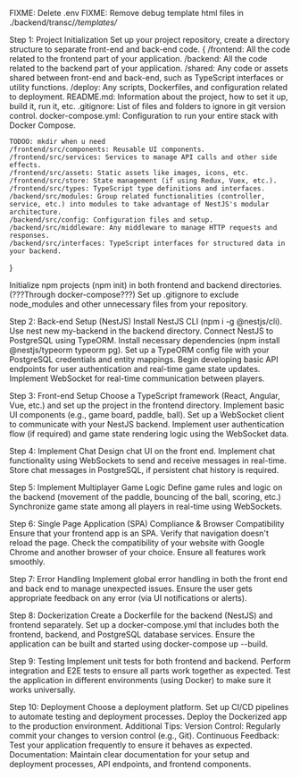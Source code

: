FIXME: Delete .env 
FIXME: Remove debug template html files in ./backend/transc/*/templates/*

Step 1: Project Initialization
Set up your project repository, create a directory structure to separate front-end and back-end code.
{
    /frontend: All the code related to the frontend part of your application.
    /backend: All the code related to the backend part of your application.
    /shared: Any code or assets shared between front-end and back-end, such as TypeScript interfaces or utility functions.
    /deploy: Any scripts, Dockerfiles, and configuration related to deployment.
    README.md: Information about the project, how to set it up, build it, run it, etc.
    .gitignore: List of files and folders to ignore in git version control.
    docker-compose.yml: Configuration to run your entire stack with Docker Compose.

    TODOO: mkdir when u need
    /frontend/src/components: Reusable UI components.
    /frontend/src/services: Services to manage API calls and other side effects.
    /frontend/src/assets: Static assets like images, icons, etc.
    /frontend/src/store: State management (if using Redux, Vuex, etc.).
    /frontend/src/types: TypeScript type definitions and interfaces.
    /backend/src/modules: Group related functionalities (controller, service, etc.) into modules to take advantage of NestJS's modular architecture.
    /backend/src/config: Configuration files and setup.
    /backend/src/middleware: Any middleware to manage HTTP requests and responses.
    /backend/src/interfaces: TypeScript interfaces for structured data in your backend.
}

Initialize npm projects (npm init) in both frontend and backend directories. (???Through docker-compose???)
Set up .gitignore to exclude node_modules and other unnecessary files from your repository.


Step 2: Back-end Setup (NestJS)
Install NestJS CLI (npm i -g @nestjs/cli).
Use nest new my-backend in the backend directory.
Connect NestJS to PostgreSQL using TypeORM.
Install necessary dependencies (npm install @nestjs/typeorm typeorm pg).
Set up a TypeORM config file with your PostgreSQL credentials and entity mappings.
Begin developing basic API endpoints for user authentication and real-time game state updates.
Implement WebSocket for real-time communication between players.


Step 3: Front-end Setup
Choose a TypeScript framework (React, Angular, Vue, etc.) and set up the project in the frontend directory.
Implement basic UI components (e.g., game board, paddle, ball).
Set up a WebSocket client to communicate with your NestJS backend.
Implement user authentication flow (if required) and game state rendering logic using the WebSocket data.


Step 4: Implement Chat
Design chat UI on the front end.
Implement chat functionality using WebSockets to send and receive messages in real-time.
Store chat messages in PostgreSQL, if persistent chat history is required.


Step 5: Implement Multiplayer Game Logic
Define game rules and logic on the backend (movement of the paddle, bouncing of the ball, scoring, etc.)
Synchronize game state among all players in real-time using WebSockets.


Step 6: Single Page Application (SPA) Compliance & Browser Compatibility
Ensure that your frontend app is an SPA. Verify that navigation doesn't reload the page.
Check the compatibility of your website with Google Chrome and another browser of your choice. Ensure all features work smoothly.


Step 7: Error Handling
Implement global error handling in both the front end and back end to manage unexpected issues.
Ensure the user gets appropriate feedback on any error (via UI notifications or alerts).


Step 8: Dockerization
Create a Dockerfile for the backend (NestJS) and frontend separately.
Set up a docker-compose.yml that includes both the frontend, backend, and PostgreSQL database services.
Ensure the application can be built and started using docker-compose up --build.


Step 9: Testing
Implement unit tests for both frontend and backend.
Perform integration and E2E tests to ensure all parts work together as expected.
Test the application in different environments (using Docker) to make sure it works universally.


Step 10: Deployment
Choose a deployment platform.
Set up CI/CD pipelines to automate testing and deployment processes.
Deploy the Dockerized app to the production environment.
Additional Tips:
Version Control: Regularly commit your changes to version control (e.g., Git).
Continuous Feedback: Test your application frequently to ensure it behaves as expected.
Documentation: Maintain clear documentation for your setup and deployment processes, API endpoints, and frontend components.